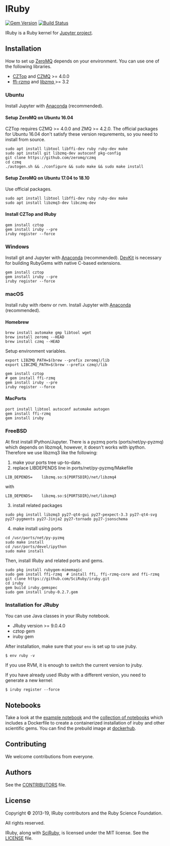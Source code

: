 # IRuby

[![Gem Version](https://badge.fury.io/rb/iruby.svg)](https://badge.fury.io/rb/iruby)
[![Build Status](https://travis-ci.org/SciRuby/iruby.svg?branch=master)](https://travis-ci.org/SciRuby/iruby)

IRuby is a Ruby kernel for [Jupyter project](http://try.jupyter.org/).

## Installation
How to set up [ZeroMQ](http://zeromq.org/) depends on your environment.
You can use one of the following libraries. 
* [CZTop](https://gitlab.com/paddor/cztop) and [CZMQ](https://github.com/zeromq/czmq) >= 4.0.0
* [ffi-rzmq](https://github.com/chuckremes/ffi-rzmq) and [libzmq
](https://github.com/zeromq/libzmq) >= 3.2

### Ubuntu
Install Jupyter with [Anaconda](https://www.anaconda.com/) (recommended). 

#### Setup ZeroMQ on Ubuntu 16.04
CZTop requires CZMQ >= 4.0.0 and ZMQ >= 4.2.0. The official packages for Ubuntu 16.04 don't satisfy these version requrements, so you need to install from source.

```shell
sudo apt install libtool libffi-dev ruby ruby-dev make
sudo apt install git libzmq-dev autoconf pkg-config
git clone https://github.com/zeromq/czmq
cd czmq
./autogen.sh && ./configure && sudo make && sudo make install
```

#### Setup ZeroMQ on Ubuntu 17.04 to 18.10
Use official packages.

```shell
sudo apt install libtool libffi-dev ruby ruby-dev make
sudo apt install libzmq3-dev libczmq-dev
```

#### Install CZTop and IRuby
```shell
gem install cztop
gem install iruby --pre
iruby register --force
```

### Windows
Install git and Jupyter with [Anaconda](https://www.anaconda.com/) (recommended). 
[DevKit](https://rubyinstaller.org/add-ons/devkit.html) is necessary for building RubyGems with native C-based extensions.

```shell
gem install cztop
gem install iruby --pre
iruby register --force
```

### macOS
Install ruby with rbenv or rvm.
Install Jupyter with [Anaconda](https://www.anaconda.com/) (recommended). 

#### Homebrew
```shell
brew install automake gmp libtool wget
brew install zeromq --HEAD
brew install czmq --HEAD
```

Setup environment variables. 
```
export LIBZMQ_PATH=$(brew --prefix zeromq)/lib
export LIBCZMQ_PATH=$(brew --prefix czmq)/lib
```

```shell
gem install cztop
# gem install ffi-rzmq
gem install iruby --pre
iruby register --force
```

#### MacPorts
```shell
port install libtool autoconf automake autogen
gem install ffi-rzmq
gem install iruby
```

### FreeBSD
At first install IPython/Jupyter. 
There is a pyzmq ports (ports/net/py-pyzmq) which depends on libzmq4, however, it doesn't works with ipython.
Therefore we use libzmq3 like the following:

1. make your ports tree up-to-date.
2. replace LIBDEPENDS line in ports/net/py-pyzmq/Makefile

```shell
LIB_DEPENDS=    libzmq.so:${PORTSDIR}/net/libzmq4
```
with
```shell
LIB_DEPENDS=    libzmq.so:${PORTSDIR}/net/libzmq3
```
3. install related packages

```shell
sudo pkg install libzmq3 py27-qt4-gui py27-pexpect-3.3 py27-qt4-svg py27-pygments py27-Jinja2 py27-tornado py27-jsonschema
```
4. make install using ports

```shell
cd /usr/ports/net/py-pyzmq
sudo make install
cd /usr/ports/devel/ipython
sudo make install
```
Then, install IRuby and related ports and gems.
```shell
sudo pkg install rubygem-mimemagic
sudo gem install ffi-rzmq  # install ffi, ffi-rzmq-core and ffi-rzmq
git clone https://github.com/SciRuby/iruby.git
cd iruby
gem build iruby.gemspec
sudo gem install iruby-0.2.7.gem
```

### Installation for JRuby

You can use Java classes in your IRuby notebook. 

* JRuby version >= 9.0.4.0
* cztop gem
* iruby gem

After installation, make sure that your `env` is set up to use jruby.

```shell
$ env ruby -v
```

If you use RVM, it is enough to switch the current version to jruby.

If you have already used IRuby with a different version, you need to generate a new kernel:

```shell
$ iruby register --force
```

## Notebooks
Take a look at the [example notebook](http://nbviewer.ipython.org/urls/raw.github.com/SciRuby/sciruby-notebooks/master/getting_started.ipynb)
and the [collection of notebooks](https://github.com/SciRuby/sciruby-notebooks/) which includes a Dockerfile to create a containerized installation of iruby
and other scientific gems. You can find the prebuild image at [dockerhub](https://registry.hub.docker.com/u/minad/sciruby-notebooks/).

## Contributing
We welcome contributions from everyone.

## Authors
See the [CONTRIBUTORS](CONTRIBUTORS) file.

## License
Copyright © 2013-19, IRuby contributors and the Ruby Science Foundation.

All rights reserved.

IRuby, along with [SciRuby](http://sciruby.com/), is licensed under the MIT license. See the [LICENSE](LICENSE) file.
